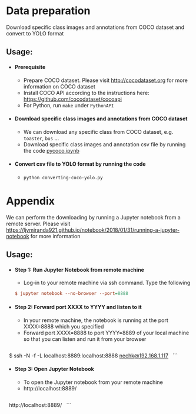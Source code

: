 # Data preparation

Download specific class images and annotations from COCO dataset and convert to YOLO format

## Usage:

- #### Prerequisite

    * Prepare COCO dataset. Please visit http://cocodataset.org for more information on COCO dataset
    * Install COCO API according to the instructions here: https://github.com/cocodataset/cocoapi
    * For Python, run `make` under `PythonAPI`
    
- #### Download specific class images and annotations from COCO dataset

    * We can download any specific class from COCO dataset, e.g. `toaster`, `bus` ...
    * Download specific class images and annotation csv file by running the code [pycoco.ipynb](https://github.com/chenghanc/preprocess/blob/main/pycoco.ipynb)

- #### Convert csv file to YOLO format by running the code

    * `python converting-coco-yolo.py`


# Appendix

We can perform the downloading by running a Jupyter notebook from a remote server. Please visit https://ljvmiranda921.github.io/notebook/2018/01/31/running-a-jupyter-notebook for more information

## Usage:

- #### Step 1: Run Jupyter Notebook from remote machine

    * Log-in to your remote machine via ssh command. Type the following


   ```ini
   $ jupyter notebook --no-browser --port=8888
   ```

- #### Step 2: Forward port XXXX to YYYY and listen to it

    * In your remote machine, the notebook is running at the port XXXX=8888 which you specified
    * Forward port XXXX=8888 to port YYYY=8889 of your local machine so that you can listen and run it from your browser
    
   
   ```PowerShell
   $ ssh -N -f -L localhost:8889:localhost:8888 nechk@192.168.1.117
   ```

- #### Step 3: Open Jupyter Notebook

    * To open the Jupyter notebook from your remote machine
    * http://localhost:8889/

    
   ```PowerShell
   http://localhost:8889/
   ```


